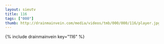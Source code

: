 ```yaml
--- 
layout: sieutv
title: 116
tags: ["000"]
thumb: http://drainmainvein.com/media/videos/tmb/000/000/116/player.jpg
---
```

{% include drainmainvein key="116" %} 
